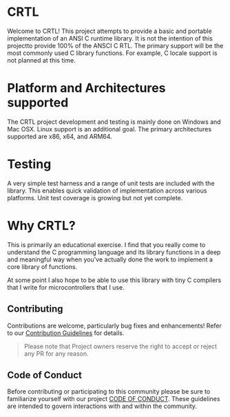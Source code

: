 # CRTL

Welcome to CRTL! This project attempts to provide a basic and portable 
implementation of an ANSI C runtime library. It is not the intention of
this projectto provide 100% of the ANSCI C RTL. The primary support will
be the most commonly used C library functions. For example, C locale support
is not planned at this time.

# Platform and Architectures supported

The CRTL project development and testing is mainly done on Windows and 
Mac OSX. Linux support is an additional goal. The primary architectures 
supported are x86, x64, and ARM64.

# Testing

A very simple test harness and a range of unit tests are included with the 
library. This enables quick validation of implementation across various 
platforms. Unit test coverage is growing but not yet complete.

# Why CRTL?

This is primarily an educational exercise. I find that you really come to
understand the C programming language and its library functions in a deep
and meaningful way when you've actually done the work to implement a core 
library of functions.

At some point I also hope to be able to use this library with tiny C 
compilers that I write for microcontrollers that I use.

## Contributing

Contributions are welcome, particularly bug fixes and enhancements!
Refer to our [Contribution Guidelines](https://github.com/mseminatore/crtl/blob/master/CONTRIBUTING.md) for details.

> Please note that Project owners reserve the right to accept or reject any PR
> for any reason.

## Code of Conduct

Before contributing or participating to this community please be sure to 
familiarize yourself with our project 
[CODE OF CONDUCT](https://github.com/mseminatore/crtl/blob/master/CODE_OF_CONDUCT.md). 
These guidelines are intended to govern interactions with and within the community.